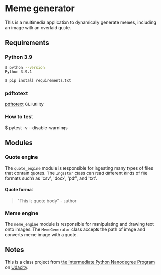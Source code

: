 # Meme generator

This is a multimedia application to dynamically generate memes, including an image with an overlaid quote.

## Requirements

### Python 3.9

```bash
$ python --version
Python 3.9.1

$ pip install requirements.txt
```

### pdftotext

[pdftotext](https://www.xpdfreader.com/pdftotext-man.html) CLI utility

### How to test
$ pytest -v --disable-warnings

## Modules

### Quote engine

The `quote_engine` module is responsible for ingesting many types of files that contain quotes.
The `Ingestor` class can read different kinds of file formats suchh as 'csv', 'docx', 'pdf', and 'txt'.

#### Quote format

> "This is quote body" - author

### Meme engine

The `meme_engine` module is responsible for manipulating and drawing text onto images.
The `MemeGenerator` class accepts the path of image and converts meme image with a quote.

## Notes

This is a class project from [the Intermediate Python Nanodegree Program](https://www.udacity.com/course/intermediate-python-nanodegree--nd303) on [Udacity](https://www.udacity.com/).
